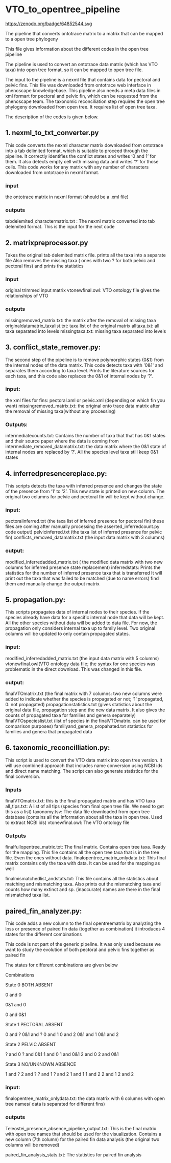 # VTO_to_opentree_pipeline
https://zenodo.org/badge/64852544.svg

The pipeline that converts ontotrace matrix to a matrix that can be mapped to a open tree phylogeny

This file gives information about the different codes in the open tree pipeline

The pipeline is used to convert an ontotrace data matrix (which has VTO taxa) into open tree format, so it can be mapped to open tree file.

The input to the pipeline is a nexml file that contains data for pectoral and pelvic fins. This file was downloaded from ontotrace web interface in phenoscape knowledgebase. This pipeline also needs a meta data files in xml formart for pectoral and pelvic fin, which can be requested from the phenoscape team. The taxonomic reconciliation step requires the open tree phylogeny downloaded from open tree. It requires list of open tree taxa.

The description of the codes is given below.

## 1. nexml_to_txt_converter.py

This code converts the nexml character matrix downloaded from ontotrace into a tab delimited format, which is suitable to proceed through the pipeline. It correctly identifies the conflict states and writes ‘0 and 1’ for them. It also detects empty cell with missing data and writes ‘?’ for those cells. This code works for any matrix with any number of characters downloaded from ontotrace in nexml format.

### input
the ontotrace matrix in nexml format (should be a .xml file)

### outputs

tabdelemited_charactermatrix.txt  : The nexml matrix converted into tab delemited format. This is the input for the next code


## 2. matrixpreprocessor.py

Takes the original tab delemited matrix file. 
prints all the taxa into a separate file
Also removes the missing taxa ( ones with two ? for both pelvic and pectoral fins) and prints the statistics

### input
original trimmed input matrix
vtonewfinal.owl: VTO ontology file gives the relationships of VTO

### outputs
missingremoved_matrix.txt: the matrix after the removal of missing taxa
originaldatamatrix_taxalist.txt: taxa list of the original matrix
alltaxa.txt: all taxa separated into levels
missingtaxa.txt: missing taxa separated into levels


## 3. conflict_state_remover.py: 
The second step of the pipeline is to remove polymorphic states (0&1) from the internal nodes of the data matrix. This code detects taxa with '0&1' and separates them according to taxa level. Prints the literature sources for each taxa, and this code also replaces the 0&1 of internal nodes by ‘?’.

### input:
the xml files for fins: pectoral.xml or pelvic.xml (depending on which fin you want) 
missingremoved_matrix.txt: the original onto trace data matrix after the removal of missing taxa(without any processing)

### Outputs:
intermediatecounts.txt: Contains the number of taxa that that has 0&1 states and their source paper where the data is coming from
intermediate_removed_datamatrix.txt: the data matrix where the 0&1 state of internal nodes are replaced by ‘?’. All the species level taxa still keep 0&1 states
 
## 4. inferredpresencereplace.py: 
This scripts detects the taxa with inferred presence and changes the state of the presence from ‘1’ to ‘2’. This new state is printed on new column. The original two columns for pelvic and pectoral fin will be kept without change.

### input:	
pectoralinferred.txt (the taxa list of inferred presence for pectoral fin)
these files are coming after manually processing the asserted_inferredcount.py code output)
pelvicinferred.txt (the taxa list of inferred presence for pelvic fin)
conflicts_removed_datamatrix.txt (the input data matrix with 3 columns)
	
### output: 
modified_inferredadded_matrix.txt ( the modified data matrix with two new 		columns for inferred presence state replacement)
inferredstats: Prints the statistics for the number of inferred presence taxa that is transferred
It will print out the taxa that was failed to be matched (due to name errors) find them and manually change the output matrix

## 5. propagation.py:
 This scripts propagates data of internal nodes to their species. If the species already have data for a specific internal node that data will be kept. All the other species without data will be added to data file. For now, the propagation only considers internal taxa up to family level. Two original columns will be updated to only contain propagated states.

### input:	
modified_inferredadded_matrix.txt (the input data matrix with 5 columns)
vtonewfinal.owl(VTO ontology data file; the syntax for one species was 		problematic in the direct download. This was changed in this file.
	
### output: 
finalVTOmatrix.txt (the final matrix with 7 columns: two new columns were added to indicate whether the species is propagated or not; ‘1’:propagated, 0: not propagated)
propagationstatistics.txt (gives statistics about the original data file, propagation step and the new data matrix. It also gives the counts of propagated taxa for families and genera separately)
finalVTOspecieslist.txt (list of species in the finalVTOmatrix. can be used for comparison purposes)
famlilyand_genera_propahated.txt  statistics for families and genera that propagated data

## 6. taxonomic_reconcilliation.py: 
This script is used to convert the VTO data matrix into open tree version.
It will use combined approach that includes name conversion using NCBI ids and direct name matching.
The script can also generate statistics for the final conversion.

### Inputs
finalVTOmatrix.txt: this is the final propagated matrix and has VTO taxa
all_tips.txt: A list of all tips (species from final open tree file. We need to get this as a list)
taxonomy.tsv: The data file downloaded from open tree database (contains all the information about all the taxa in open tree. Used to extract NCBI ids)
vtonewfinal.owl: The VTO ontology file

### Outputs
finalfullopentree_matrix.txt: The final matrix. Contains open tree taxa. Ready for the mapping. This file contains all the open tree taxa that is in the tree file. Even the ones without data.
finalopentree_matrix_onlydata.txt: This final matrix contains only the taxa with data. It can be used for the mapping as well

finalmismatchedlist_andstats.txt: This file contains all the statistics about matching and mismatching taxa. Also prints out the mismatching taxa and counts how many extinct and sp. (inaccurate) names are there in the final mismatched taxa list.


## paired_fin_analyzer.py: 

This code adds a new column to the final opentreematrix by analyzing the loss or presence of paired fin data (together as combination)
it introduces 4 states for the different combinations

This code is not part of the generic pipeline. It was only used because we want to study the evolution of both pectoral and pelvic fins together as paired fin

The states for different combinations are given below

Combinations

State 0 BOTH ABSENT

0 and 0

0&1 and 0

0 and 0&1

State 1 PECTORAL ABSENT

0 and ?
0&1 and ?
0 and 1
0 and 2
0&1 and 1
0&1 and 2

State 2 PELVIC ABSENT

? and 0
? and 0&1
1 and 0
1 and 0&1
2 and 0
2 and 0&1

State 3 NO/UNKNOWN ABSENCE

1 and ?
2 and ?
? and 1
? and 2
1 and 1
1 and 2
2 and 1
2 and 2

### input:
finalopentree_matrix_onlydata.txt: the data matrix with 6 columns with open tree names( data is separated for different fins)

### outputs

Teleostei_presence_absence_pipeline_output.txt: This is the final matrix with open tree names that should be used for the visualization. Contains a new column (7th column) for the paired fin data analysis (the original two columns will be removed)

paired_fin_analysis_stats.txt: The statistics for paired fin analysis



